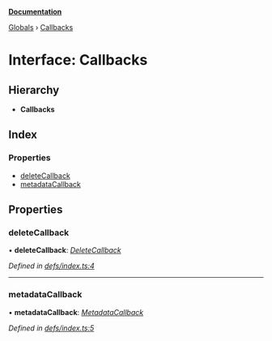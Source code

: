 **[Documentation](../README.md)**

[Globals](../README.md) › [Callbacks](callbacks.md)

# Interface: Callbacks

## Hierarchy

* **Callbacks**

## Index

### Properties

* [deleteCallback](callbacks.md#deletecallback)
* [metadataCallback](callbacks.md#metadatacallback)

## Properties

###  deleteCallback

• **deleteCallback**: *[DeleteCallback](../README.md#deletecallback)*

*Defined in [defs/index.ts:4](https://github.com/badbatch/cachemap/blob/13ed388/packages/reaper/src/defs/index.ts#L4)*

___

###  metadataCallback

• **metadataCallback**: *[MetadataCallback](../README.md#metadatacallback)*

*Defined in [defs/index.ts:5](https://github.com/badbatch/cachemap/blob/13ed388/packages/reaper/src/defs/index.ts#L5)*